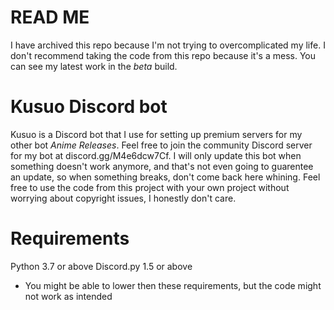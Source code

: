 # READ ME
I have archived this repo because I'm not trying to overcomplicated my life. I don't recommend taking the code from this repo because it's a mess. You can see my latest work in the *beta* build.

# Kusuo Discord bot
Kusuo is a Discord bot that I use for setting up premium servers for my other bot *Anime Releases*. Feel free to join the community Discord server for my bot at discord.gg/M4e6dcw7Cf. I will only update this bot when something doesn't work anymore, and that's not even going to guarentee an update, so when something breaks, don't come back here whining. Feel free to use the code from this project with your own project without worrying about copyright issues, I honestly don't care.

# Requirements
Python 3.7 or above
Discord.py 1.5 or above
* You might be able to lower then these requirements, but the code might not work as intended
